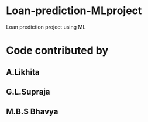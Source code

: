 # Loan-prediction-MLproject
Loan prediction project using ML 
# Code contributed by
## A.Likhita
## G.L.Supraja
## M.B.S Bhavya

